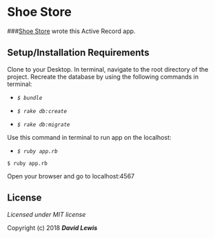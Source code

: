 <!--Your documentation is complete when someone can use your module without ever having to look at its code. This is very important. This makes it possible for you to separate your module's documented interface from its internal implementation (guts). This is good because it means that you are free to change the module's internals as long as the interface remains the same.

Remember: the documentation, not the code, defines what a module does. -- Ken Williams-->

# Shoe Store

###[Shoe Store](http://github.com/dlewiski) wrote this Active Record app.

## Setup/Installation Requirements

Clone to your Desktop.
In terminal, navigate to the root directory of the project.
Recreate the database by using the following commands in terminal:

* _`$ bundle`_

* _`$ rake db:create`_

* _`$ rake db:migrate`_

Use this command in terminal to run app on the localhost:

* _`$ ruby app.rb`_

```
$ ruby app.rb
```

Open your browser and go to localhost:4567


## License

*Licensed under MIT license*

Copyright (c) 2018 **_David Lewis_**

